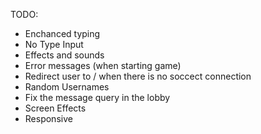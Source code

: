 TODO:

- Enchanced typing
- No Type Input
- Effects and sounds
- Error messages (when starting game)
- Redirect user to / when there is no soccect connection
- Random Usernames
- Fix the message query in the lobby
- Screen Effects
- Responsive